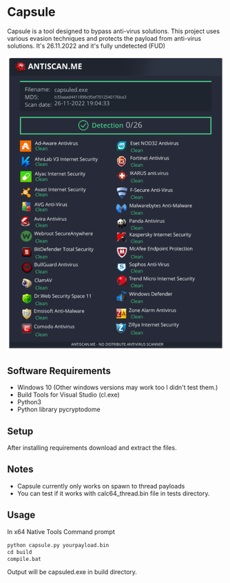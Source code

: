 # Capsule

Capsule is a tool designed to bypass anti-virus solutions.
This project uses various evasion techniques and protects the payload from anti-virus solutions.
It's 26.11.2022 and it's fully undetected (FUD)

![FUD](assets/YGEK4MVPVCBi.png)

## Software Requirements

* Windows 10 (Other windows versions may work too I didn't test them.)
* Build Tools for Visual Studio (cl.exe)
* Python3
* Python library pycryptodome

## Setup

After installing requirements download and extract the files.

## Notes

* Capsule currently only works on spawn to thread payloads
* You can test if it works with calc64_thread.bin file in tests directory.

## Usage

In x64 Native Tools Command prompt
```
python capsule.py yourpayload.bin
cd build
compile.bat
```

Output will be capsuled.exe in build directory.
